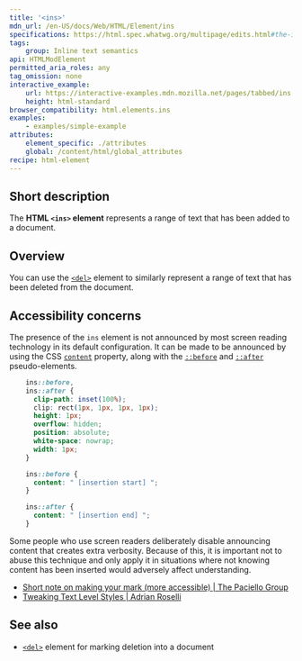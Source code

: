 ```yaml
---
title: '<ins>'
mdn_url: /en-US/docs/Web/HTML/Element/ins
specifications: https://html.spec.whatwg.org/multipage/edits.html#the-ins-element
tags:
    group: Inline text semantics
api: HTMLModElement
permitted_aria_roles: any
tag_omission: none
interactive_example:
    url: https://interactive-examples.mdn.mozilla.net/pages/tabbed/ins.html
    height: html-standard
browser_compatibility: html.elements.ins
examples:
    - examples/simple-example
attributes:
    element_specific: ./attributes
    global: /content/html/global_attributes
recipe: html-element
---
```


## Short description

The **HTML `<ins>` element** represents a range of text that has been
added to a document.

## Overview

You can use the
[`<del>`](/en-US/docs/Web/HTML/Element/del)
element to similarly represent a range of text that has been deleted
from the document.

## Accessibility concerns

The presence of the `ins` element is not announced by most screen
reading technology in its default configuration. It can be made to be
announced by using the CSS [`content`](/en-US/docs/Web/CSS/content)
property, along with the [`::before`](/en-US/docs/Web/CSS/::before)
and [`::after`](/en-US/docs/Web/CSS/::after) pseudo-elements.

```css
    ins::before,
    ins::after {
      clip-path: inset(100%);
      clip: rect(1px, 1px, 1px, 1px);
      height: 1px;
      overflow: hidden;
      position: absolute;
      white-space: nowrap;
      width: 1px;
    }

    ins::before {
      content: " [insertion start] ";
    }

    ins::after {
      content: " [insertion end] ";
    }
```

Some people who use screen readers deliberately disable announcing
content that creates extra verbosity. Because of this, it is important
not to abuse this technique and only apply it in situations where not
knowing content has been inserted would adversely affect understanding.

- [Short note on making your mark (more accessible) | The Paciello Group](https://developer.paciellogroup.com/blog/2017/12/short-note-on-making-your-mark-more-accessible/)
- [Tweaking Text Level Styles \| Adrian Roselli](http://adrianroselli.com/2017/12/tweaking-text-level-styles.html)

## See also

- [`<del>`](/en-US/docs/Web/HTML/Element/del) element for marking deletion into a document
